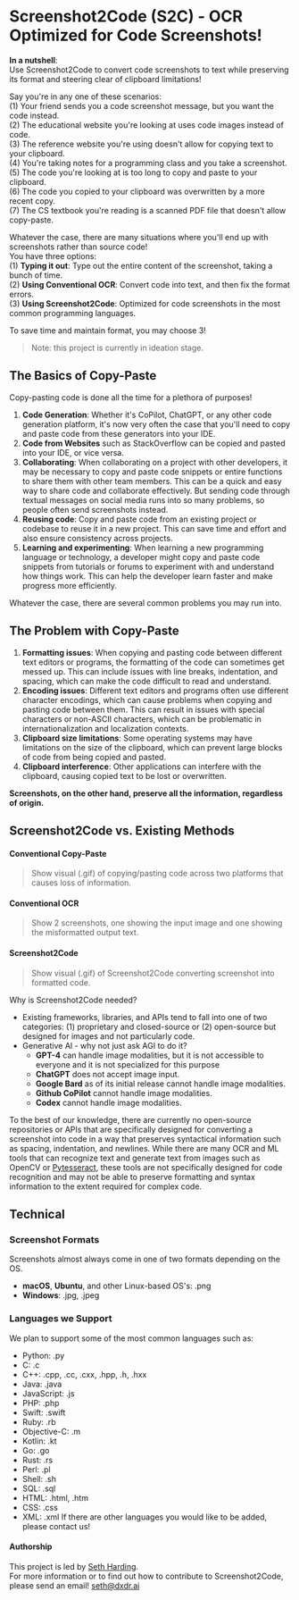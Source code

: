 # Screenshot2Code (S2C) - OCR Optimized for Code Screenshots!

**In a nutshell**:  
Use Screenshot2Code to convert code screenshots to text while preserving its format and steering clear of clipboard limitations!

Say you're in any one of these scenarios:  
(1) Your friend sends you a code screenshot message, but you want the code instead.  
(2) The educational website you're looking at uses code images instead of code.  
(3) The reference website you're using doesn't allow for copying text to your clipboard.  
(4) You're taking notes for a programming class and you take a screenshot.  
(5) The code you're looking at is too long to copy and paste to your clipboard.  
(6) The code you copied to your clipboard was overwritten by a more recent copy.  
(7) The CS textbook you're reading is a scanned PDF file that doesn't allow copy-paste.  

Whatever the case, there are many situations where you'll end up with screenshots rather than source code!  
You have three options:  
(1) **Typing it out**: Type out the entire content of the screenshot, taking a bunch of time.  
(2) **Using Conventional OCR**: Convert code into text, and then fix the format errors.  
(3) **Using Screenshot2Code**: Optimized for code screenshots in the most common programming languages.  

To save time and maintain format, you may choose 3!

> Note: this project is currently in ideation stage.

## The Basics of Copy-Paste
Copy-pasting code is done all the time for a plethora of purposes!
1. **Code Generation**: Whether it's CoPilot, ChatGPT, or any other code generation platform, it's now very often the case that you'll need to copy and paste code from these generators into your IDE.
2. **Code from Websites** such as StackOverflow can be copied and pasted into your IDE, or vice versa.
3. **Collaborating**: When collaborating on a project with other developers, it may be necessary to copy and paste code snippets or entire functions to share them with other team members. This can be a quick and easy way to share code and collaborate effectively. But sending code through textual messages on social media runs into so many problems, so people often send screenshots instead.
4. **Reusing code**: Copy and paste code from an existing project or codebase to reuse it in a new project. This can save time and effort and also ensure consistency across projects.
5. **Learning and experimenting**: When learning a new programming language or technology, a developer might copy and paste code snippets from tutorials or forums to experiment with and understand how things work. This can help the developer learn faster and make progress more efficiently.

Whatever the case, there are several common problems you may run into.

## The Problem with Copy-Paste
1. **Formatting issues**: When copying and pasting code between different text editors or programs, the formatting of the code can sometimes get messed up. This can include issues with line breaks, indentation, and spacing, which can make the code difficult to read and understand.
2. **Encoding issues**: Different text editors and programs often use different character encodings, which can cause problems when copying and pasting code between them. This can result in issues with special characters or non-ASCII characters, which can be problematic in internationalization and localization contexts.
3. **Clipboard size limitations**: Some operating systems may have limitations on the size of the clipboard, which can prevent large blocks of code from being copied and pasted.
4. **Clipboard interference**: Other applications can interfere with the clipboard, causing copied text to be lost or overwritten.

**Screenshots, on the other hand, preserve all the information, regardless of origin.**




## Screenshot2Code vs. Existing Methods

#### Conventional Copy-Paste
> Show visual (.gif) of copying/pasting code across two platforms that causes loss of information.

#### Conventional OCR
> Show 2 screenshots, one showing the input image and one showing the misformatted output text.

#### Screenshot2Code
> Show visual (.gif) of Screenshot2Code converting screenshot into formatted code.

Why is Screenshot2Code needed?
- Existing frameworks, libraries, and APIs tend to fall into one of two categories: (1) proprietary and closed-source or (2) open-source but designed for images and not particularly code.
- Generative AI - why not just ask AGI to do it?
  - **GPT-4** can handle image modalities, but it is not accessible to everyone and it is not specialized for this purpose
  - **ChatGPT** does not accept image input.
  - **Google Bard** as of its initial release cannot handle image modalities.
  - **Github CoPilot** cannot handle image modalities.
  - **Codex** cannot handle image modalities.

To the best of our knowledge, there are currently no open-source repositories or APIs that are specifically designed for converting a screenshot into code in a way that preserves syntactical information such as spacing, indentation, and newlines. While there are many OCR and ML tools that can recognize text and generate text from images such as OpenCV or [Pytesseract](https://github.com/madmaze/pytesseract), these tools are not specifically designed for code recognition and may not be able to preserve formatting and syntax information to the extent required for complex code.




## Technical

### Screenshot Formats
Screenshots almost always come in one of two formats depending on the OS.
- **macOS**, **Ubuntu**, and other Linux-based OS's: .png
- **Windows**: .jpg, .jpeg

### Languages we Support
We plan to support some of the most common languages such as:
- Python: .py
- C: .c
- C++: .cpp, .cc, .cxx, .hpp, .h, .hxx
- Java: .java
- JavaScript: .js
- PHP: .php
- Swift: .swift
- Ruby: .rb
- Objective-C: .m
- Kotlin: .kt
- Go: .go
- Rust: .rs
- Perl: .pl
- Shell: .sh
- SQL: .sql
- HTML: .html, .htm
- CSS: .css
- XML: .xml
If there are other languages you would like to be added, please contact us!

#### Authorship
This project is led by [Seth Harding](https://linkedin.com/in/SethHasi).  
For more information or to find out how to contribute to Screenshot2Code, please send an email! seth@dxdr.ai
